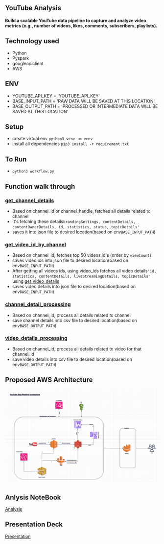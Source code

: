 ## YouTube Analysis
#### Build a scalable YouTube data pipeline to capture and analyze video metrics (e.g., number of videos, likes, comments, subscribers, playlists).
## Technology used
- Python
- Pyspark
- googleapiclient
- AWS
## ENV
- YOUTUBE_API_KEY = 'YOUTUBE_API_KEY'
- BASE_INPUT_PATH = 'RAW DATA WILL BE SAVED AT THIS LOCATION' 
- BASE_OUTPUT_PATH = 'PROCESSED OR INTERMEDIATE DATA WILL BE SAVED AT THIS LOCATION'
## Setup
- create virtual env `python3 venv -m venv`
- install all dependencies `pip3 install -r requirement.txt`
## To Run
- `python3 workflow.py`
## Function walk through
### [get_channel_details](https://github.com/devendra631997/YouTube_analysis/blob/458be49070ccf73b380476be3995c5010a74b17c/src/extractor/details.py#L7)
- Based on channel_id or channel_handle, fetches all details related to channel
- It's fetching these details`brandingSettings, contentDetails, contentOwnerDetails, id, statistics, status, topicDetails'`
- saves it into json file to desired location(based on env`BASE_INPUT_PATH`)
### [get_video_id_by_channel](https://github.com/devendra631997/YouTube_analysis/blob/458be49070ccf73b380476be3995c5010a74b17c/src/extractor/details.py#L26)
- Based on channel_id, fetches top 50 videos id's (order by `viewCount`)
- saves video ids into json file to desired location(based on env`BASE_INPUT_PATH`)
- After getting all videos ids, using video_ids fetches all video details`'id, statistics, contentDetails, liveStreamingDetails, topicDetails'` using [get_video_details](https://github.com/devendra631997/YouTube_analysis/blob/458be49070ccf73b380476be3995c5010a74b17c/src/extractor/details.py#L45C5-L45C22) 
- saves video details into json file to desired location(based on env`BASE_INPUT_PATH`)
### [channel_detail_processing](https://github.com/devendra631997/YouTube_analysis/blob/458be49070ccf73b380476be3995c5010a74b17c/src/intermediate/processing.py#L14)
- Based on channel_id, process all details related to channel
- save channel details into csv file to desired location(based on env`BASE_OUTPUT_PATH`) 
### [video_details_processing](https://github.com/devendra631997/YouTube_analysis/blob/458be49070ccf73b380476be3995c5010a74b17c/src/intermediate/processing.py#L34)
- Based on channel_id, process all details related to video for that channel_id
- save video details into csv file to desired location(based on env`BASE_OUTPUT_PATH`)

## Proposed AWS Architecture
![Architecture](https://github.com/devendra631997/YouTube_analysis/blob/main/docs/aws.jpg "Title")

## Anlysis NoteBook
[Analysis](https://github.com/devendra631997/YouTube_analysis/blob/main/view_analysis/analysis.ipynb)

## Presentation Deck
[Presentation](https://docs.google.com/presentation/d/1Yy2llo3GB8m5K982WG-uDMWFGlDwzEugeqgTUbX_0ok/edit?usp=sharing)
